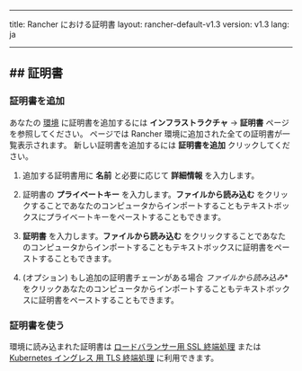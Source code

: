 * * *

title: Rancher における証明書 layout: rancher-default-v1.3 version: v1.3 lang: ja

* * *

## ## 証明書

### 証明書を追加

あなたの [環境]({{site.baseurl}}/rancher/{{page.version}}/{{page.lang}}/environments/) に証明書を追加するには **インフラストラクチャ** -> **証明書** ページを参照してください。 ページでは Rancher 環境に追加された全ての証明書が一覧表示されます。 新しい証明書を追加するには **証明書を追加** クリックしてください。

1. 追加する証明書用に **名前** と必要に応じて **詳細情報** を入力します。

2. 証明書の **プライベートキー** を入力します。**ファイルから読み込む** をクリックすることであなたのコンピュータからインポートすることもテキストボックスにプライベートキーをペーストすることもできます。

3. **証明書** を入力します。**ファイルから読み込む** をクリックすることであなたのコンピュータからインポートすることもテキストボックスに証明書をペーストすることもできます。

4. (オプション) もし追加の証明書チェーンがある場合 *ファイルから読み込み** をクリックあなたのコンピュータからインポートすることもテキストボックスに証明書をペーストすることもできます。

### 証明書を使う

環境に読み込まれた証明書は [ロードバランサー用 SSL 終端処理]({{site.baseurl}}/rancher/{{page.version}}/{{page.lang}}/cattle/adding-load-balancers/#ssl-termination) または [Kubernetes イングレス 用 TLS 終端処理]({{site.baseurl}}/rancher/{{page.version}}/{{page.lang}}/kubernetes/ingress/#example-using-tls) に利用できます。